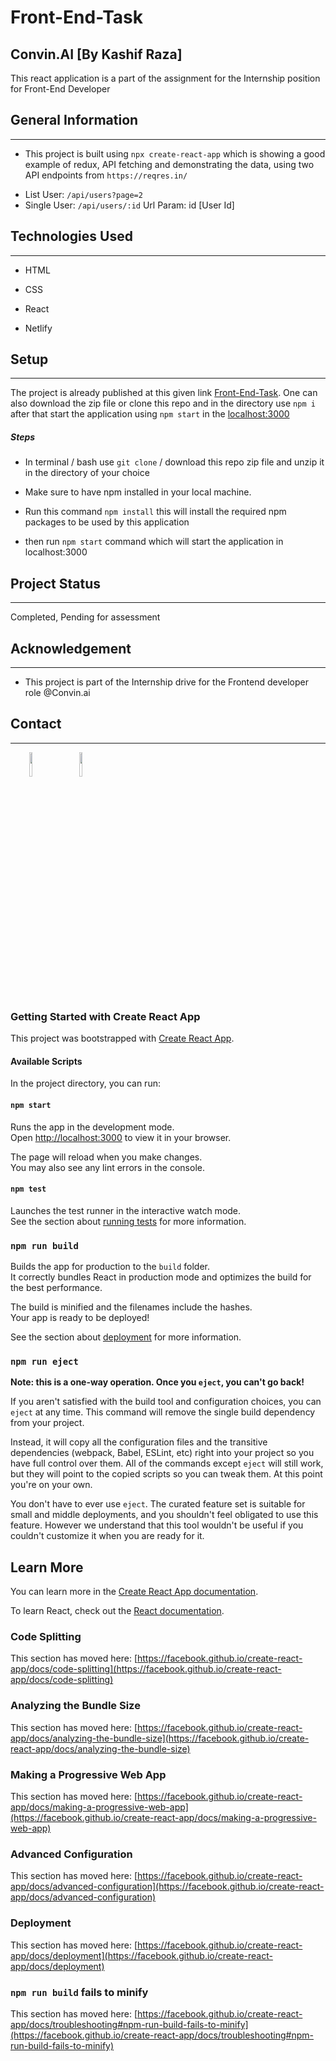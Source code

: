 <h1>Front-End-Task</h1>
<h2>Convin.AI [By Kashif Raza]</h2><p>This react application is a part of the assignment for the Internship position for Front-End Developer</p><h2>General Information</h2>
<hr><ul>
<li>This project is built using <code>npx create-react-app</code> which is showing a good example of redux, API fetching and demonstrating the data, using two API endpoints from <code>https://reqres.in/</code></li>
</ul>
<ul>
<li>List User: <code>/api/users?page=2</code></li>
<li>Single User: <code>/api/users/:id</code> Url Param: id [User Id]</li>
</ul><h2>Technologies Used</h2>
<hr><ul>
<li>HTML</li>
</ul><ul>
<li>CSS</li>
</ul><ul>
<li>React</li>
</ul><ul>
<li>Netlify</li>
</ul><h2>Setup</h2>
<hr><p>The project is already published at this given link <a href="https://front-end-task-kashif.netlify.app/">Front-End-Task</a>.
One can also download the zip file or clone this repo and in the directory use <code>npm i</code> after that start the application using <code>npm start</code> in the <a href="http://localhost:3000/">localhost:3000</a></p><h5>Steps</h5><ul>
<li>In terminal / bash use <code>git clone</code> / download this repo zip file and unzip it in the directory of your choice</li>
</ul><ul>
<li>Make sure to have npm installed in your local machine.</li>
</ul><ul>
<li>Run this command <code>npm install</code> this will install the required npm packages to be used by this application</li>
</ul><ul>
<li>then run <code>npm start</code> command which will start the application in localhost:3000</li>
</ul><h2>Project Status</h2>
<hr><p>Completed, Pending for assessment</p><h2>Acknowledgement</h2>
<hr><ul>
<li>This project is part of the Internship drive for the Frontend developer role @Convin.ai</li>
</ul><h2>Contact</h2>
<hr><p><span style="margin-right: 30px;"></span><a href="https://www.linkedin.com/in/kashif-raza-994232189/"><img target="_blank" src="https://cdn.jsdelivr.net/gh/devicons/devicon/icons/linkedin/linkedin-original.svg" style="width: 10%;"></a><span style="margin-right: 30px;"></span><a href="https://www.github.com/kashif-raza2019/"><img target="_blank" src="https://cdn.jsdelivr.net/gh/devicons/devicon/icons/github/github-original.svg" style="width: 10%;"></a></p>

### Getting Started with Create React App

This project was bootstrapped with [Create React App](https://github.com/facebook/create-react-app).

#### Available Scripts

In the project directory, you can run:

#### `npm start`

Runs the app in the development mode.\
Open [http://localhost:3000](http://localhost:3000) to view it in your browser.

The page will reload when you make changes.\
You may also see any lint errors in the console.

#### `npm test`

Launches the test runner in the interactive watch mode.\
See the section about [running tests](https://facebook.github.io/create-react-app/docs/running-tests) for more information.

### `npm run build`

Builds the app for production to the `build` folder.\
It correctly bundles React in production mode and optimizes the build for the best performance.

The build is minified and the filenames include the hashes.\
Your app is ready to be deployed!

See the section about [deployment](https://facebook.github.io/create-react-app/docs/deployment) for more information.

### `npm run eject`

**Note: this is a one-way operation. Once you `eject`, you can't go back!**

If you aren't satisfied with the build tool and configuration choices, you can `eject` at any time. This command will remove the single build dependency from your project.

Instead, it will copy all the configuration files and the transitive dependencies (webpack, Babel, ESLint, etc) right into your project so you have full control over them. All of the commands except `eject` will still work, but they will point to the copied scripts so you can tweak them. At this point you're on your own.

You don't have to ever use `eject`. The curated feature set is suitable for small and middle deployments, and you shouldn't feel obligated to use this feature. However we understand that this tool wouldn't be useful if you couldn't customize it when you are ready for it.

## Learn More

You can learn more in the [Create React App documentation](https://facebook.github.io/create-react-app/docs/getting-started).

To learn React, check out the [React documentation](https://reactjs.org/).

### Code Splitting

This section has moved here: [https://facebook.github.io/create-react-app/docs/code-splitting](https://facebook.github.io/create-react-app/docs/code-splitting)

### Analyzing the Bundle Size

This section has moved here: [https://facebook.github.io/create-react-app/docs/analyzing-the-bundle-size](https://facebook.github.io/create-react-app/docs/analyzing-the-bundle-size)

### Making a Progressive Web App

This section has moved here: [https://facebook.github.io/create-react-app/docs/making-a-progressive-web-app](https://facebook.github.io/create-react-app/docs/making-a-progressive-web-app)

### Advanced Configuration

This section has moved here: [https://facebook.github.io/create-react-app/docs/advanced-configuration](https://facebook.github.io/create-react-app/docs/advanced-configuration)

### Deployment

This section has moved here: [https://facebook.github.io/create-react-app/docs/deployment](https://facebook.github.io/create-react-app/docs/deployment)

### `npm run build` fails to minify

This section has moved here: [https://facebook.github.io/create-react-app/docs/troubleshooting#npm-run-build-fails-to-minify](https://facebook.github.io/create-react-app/docs/troubleshooting#npm-run-build-fails-to-minify)
